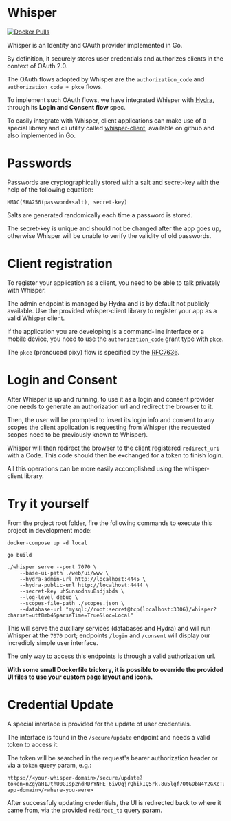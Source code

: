 # Whisper
[![Docker Pulls](https://img.shields.io/docker/pulls/labbsr0x/whisper.svg)](https://hub.docker.com/r/labbsr0x/whisper)

Whisper is an Identity and OAuth provider implemented in Go.

By definition, it securely stores user credentials and authorizes clients in the context of OAuth 2.0.

The OAuth flows adopted by Whisper are the `authorization_code` and `authorization_code + pkce` flows. 

To implement such OAuth flows, we have integrated Whisper with [Hydra](https://github.com/ory/hydra), through its **Login and Consent flow** spec.

To easily integrate with Whisper, client applications can make use of a special library and cli utility called [whisper-client](https://github.com/labbsr0x/whisper-client), available on github and also implemented in Go.

# Passwords

Passwords are cryptographically stored with a salt and secret-key with the help of the following equation:

```
HMAC(SHA256(password+salt), secret-key)
```

Salts are generated randomically each time a password is stored.

The secret-key is unique and should not be changed after the app goes up, otherwise Whisper will be unable to verify the validity of old passwords.

# Client registration

To register your application as a client, you need to be able to talk privately with Whisper. 

The admin endpoint is managed by Hydra and is by default not publicly available. Use the provided whisper-client library to register your app as a valid Whisper client.

If the application you are developing is a command-line interface or a mobile device, you need to use the `authorization_code` grant type with `pkce`.

The `pkce` (pronouced pixy) flow is specified by the [RFC7636](https://tools.ietf.org/html/rfc7636).

# Login and Consent

After Whisper is up and running, to use it as a login and consent provider one needs to generate an authorization url and redirect the browser to it.

Then, the user will be prompted to insert its login info and consent to any scopes the client application is requesting from Whisper (the requested scopes need to be previously known to Whisper).

Whisper will then redirect the browser to the client registered `redirect_uri` with a Code. This code should then be exchanged for a token to finish login.

All this operations can be more easily accomplished using the whisper-client library.

# Try it yourself

From the project root folder, fire the following commands to execute this project in development mode:

```
docker-compose up -d local
```

```
go build
```

```
./whisper serve --port 7070 \
    --base-ui-path ./web/ui/www \
    --hydra-admin-url http://localhost:4445 \
    --hydra-public-url http://localhost:4444 \
    --secret-key uhSunsodnsuBsdjsbds \
    --log-level debug \
    --scopes-file-path ./scopes.json \
    --database-url "mysql://root:secret@tcp(localhost:3306)/whisper?charset=utf8mb4&parseTime=True&loc=Local"
```

This will serve the auxiliary services (databases and Hydra) and will run Whisper at the `7070` port; endpoints `/login` and `/consent` will display our incredibly simple user interface.

The only way to access this endpoints is through a valid authorization url.

**With some small Dockerfile trickery, it is possible to override the provided UI files to use your custom page layout and icons.**

# Credential Update

A special interface is provided for the update of user credentials. 

The interface is found in the `/secure/update` endpoint and needs a valid token to access it.

The token will be searched in the request's bearer authorization header or via a `token` query param, e.g.:

```
https://<your-whisper-domain>/secure/update?token=nZgyaH1JthU0GIsp2ndRDrYNFE_6ivOqjrQhikIQ5rk.8u5lgf7OtGDbN4Y2GXcTudf1u8lLX3kvsYkFH3uPxrY&redirect_to=http://<your-app-domain>/<where-you-were>
```

After successfuly updating credentials, the UI is redirected back to where it came from, via the provided `redirect_to` query param.